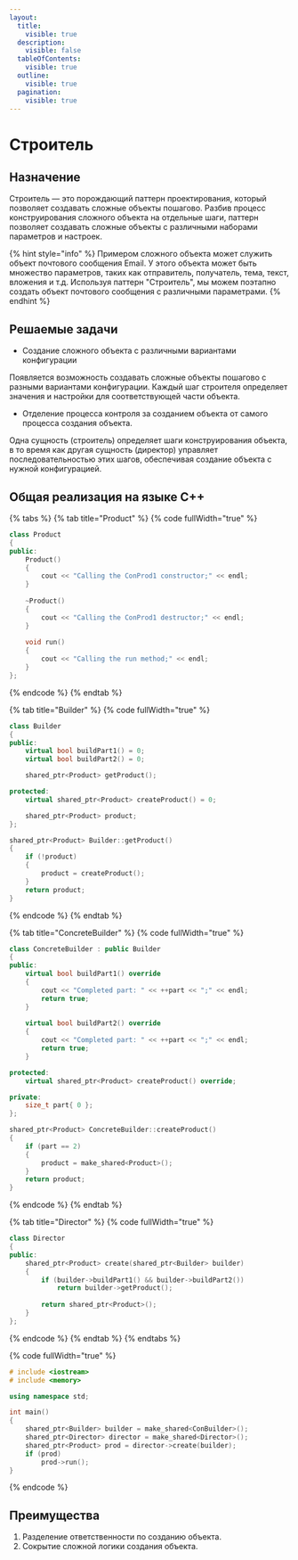 ```yaml
---
layout:
  title:
    visible: true
  description:
    visible: false
  tableOfContents:
    visible: true
  outline:
    visible: true
  pagination:
    visible: true
---
```


# Строитель

## Назначение

Строитель — это порождающий паттерн проектирования, который позволяет создавать сложные объекты пошагово. Разбив процесс конструирования сложного объекта на отдельные шаги, паттерн позволяет создавать сложные объекты с различными наборами параметров и настроек.

{% hint style="info" %}
Примером сложного объекта может служить объект почтового сообщения Email. У этого объекта может быть множество параметров, таких как отправитель, получатель, тема, текст, вложения и т.д. Используя паттерн "Строитель", мы можем поэтапно создать объект почтового сообщения с различными параметрами.
{% endhint %}

## Решаемые задачи

* Создание сложного объекта с различными вариантами конфигурации

Появляется возможность создавать сложные объекты пошагово с разными вариантами конфигурации. Каждый шаг строителя определяет значения и настройки для соответствующей части объекта.

* Отделение процесса контроля за созданием объекта от самого процесса создания объекта.&#x20;

Одна сущность (строитель) определяет шаги конструирования объекта, в то время как другая сущность (директор) управляет последовательностью этих шагов, обеспечивая создание объекта с нужной конфигурацией.

## Общая реализация на языке C++

{% tabs %}
{% tab title="Product" %}
{% code fullWidth="true" %}
```cpp
class Product
{
public:
	Product() 
	{ 
		cout << "Calling the ConProd1 constructor;" << endl; 
	}
	
	~Product()
	{ 
		cout << "Calling the ConProd1 destructor;" << endl; 
	}
	
	void run() 
	{ 
		cout << "Calling the run method;" << endl; 
	}
};
```
{% endcode %}
{% endtab %}

{% tab title="Builder" %}
{% code fullWidth="true" %}
```cpp
class Builder
{
public:
	virtual bool buildPart1() = 0;
	virtual bool buildPart2() = 0;

	shared_ptr<Product> getProduct();

protected:
	virtual shared_ptr<Product> createProduct() = 0;

	shared_ptr<Product> product;
};

shared_ptr<Product> Builder::getProduct()
{
	if (!product) 
	{ 
		product = createProduct(); 
	}
	return product;
}
```
{% endcode %}
{% endtab %}

{% tab title="ConcreteBuilder" %}
{% code fullWidth="true" %}
```cpp
class ConcreteBuilder : public Builder
{
public:
	virtual bool buildPart1() override
	{ 
		cout << "Completed part: " << ++part << ";" << endl;
		return true;
	}
	
	virtual bool buildPart2() override
	{ 
		cout << "Completed part: " << ++part << ";" << endl;
		return true;
	}

protected:
	virtual shared_ptr<Product> createProduct() override;

private:
	size_t part{ 0 };
};

shared_ptr<Product> ConcreteBuilder::createProduct()
{
	if (part == 2) 
	{ 
		product = make_shared<Product>(); 
	}
	return product;
}
```
{% endcode %}
{% endtab %}

{% tab title="Director" %}
{% code fullWidth="true" %}
```cpp
class Director
{
public:
	shared_ptr<Product> create(shared_ptr<Builder> builder)
	{
		if (builder->buildPart1() && builder->buildPart2()) 
			return builder->getProduct();
			
		return shared_ptr<Product>();
	}
};

```
{% endcode %}
{% endtab %}
{% endtabs %}

{% code fullWidth="true" %}
```cpp
# include <iostream>
# include <memory>

using namespace std;

int main()
{
	shared_ptr<Builder> builder = make_shared<ConBuilder>();
	shared_ptr<Director> director = make_shared<Director>();
	shared_ptr<Product> prod = director->create(builder);
	if (prod)
		prod->run();
}
```
{% endcode %}

## Преимущества

1. Разделение ответственности по созданию объекта.
2. Сокрытие сложной логики создания объекта.&#x20;
